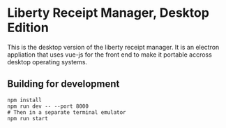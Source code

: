 # Liberty Receipt Manager, Desktop Edition

This is the desktop version of the liberty receipt manager. It is an electron appliation that uses vue-js for the front end to make it portable accross desktop operating systems.

## Building for development

```
npm install
npm run dev -- --port 8000
# Then in a separate terminal emulator
npm run start
```
